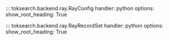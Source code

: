 
::: toksearch.backend.ray.RayConfig
    handler: python
    options:
        show_root_heading: True


::: toksearch.backend.ray.RayRecordSet
    handler: python
    options:
        show_root_heading: True

